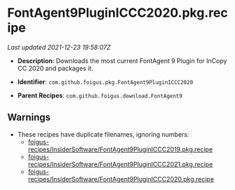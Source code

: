 # FontAgent9PluginICCC2020.pkg.recipe

_Last updated 2021-12-23 19:58:07Z_

- **Description**: Downloads the most current FontAgent 9 Plugin for InCopy CC 2020 and packages it.

- **Identifier**: `com.github.foigus.pkg.FontAgent9PluginICCC2020`

- **Parent Recipes**: `com.github.foigus.download.FontAgent9`

## Warnings

- These recipes have duplicate filenames, ignoring numbers:
    - [foigus-recipes/InsiderSoftware/FontAgent9PluginICCC2019.pkg.recipe](/autopkg-dupe-tracker/foigus-recipes/InsiderSoftware/FontAgent9PluginICCC2019.pkg.recipe)
    - [foigus-recipes/InsiderSoftware/FontAgent9PluginICCC2021.pkg.recipe](/autopkg-dupe-tracker/foigus-recipes/InsiderSoftware/FontAgent9PluginICCC2021.pkg.recipe)
    - [foigus-recipes/InsiderSoftware/FontAgent9PluginICCC2020.pkg.recipe](/autopkg-dupe-tracker/foigus-recipes/InsiderSoftware/FontAgent9PluginICCC2020.pkg.recipe)